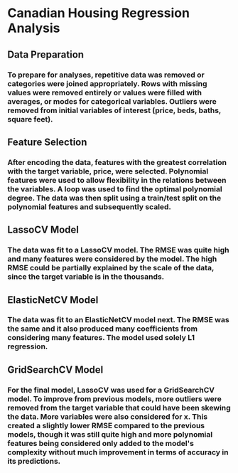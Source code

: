 # Canadian Housing Regression Analysis

## Data Preparation

### To prepare for analyses, repetitive data was removed or categories were joined appropriately. Rows with missing values were removed entirely or values were filled with averages, or modes for categorical variables. Outliers were removed from initial variables of interest (price, beds, baths, square feet). 

## Feature Selection 

### After encoding the data, features with the greatest correlation with the target variable, price, were selected. Polynomial features were used to allow flexibility in the relations between the variables. A loop was used to find the optimal polynomial degree. The data was then split using a train/test split on the polynomial features and subsequently scaled. 

## LassoCV Model 

### The data was fit to a LassoCV model. The RMSE was quite high and many features were considered by the model. The high RMSE could be partially explained by the scale of the data, since the target variable is in the thousands. 

## ElasticNetCV Model 

### The data was fit to an ElasticNetCV model next. The RMSE was the same and it also produced many coefficients from considering many features. The model used solely L1 regression. 

## GridSearchCV Model

### For the final model, LassoCV was used for a GridSearchCV model. To improve from previous models, more outliers were removed from the target variable that could have been skewing the data. More variables were also considered for x. This created a slightly lower RMSE compared to the previous models, though it was still quite high and more polynomial features being considered only added to the model's complexity without much improvement in terms of accuracy in its predictions. 
